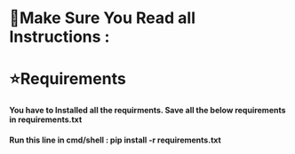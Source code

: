 # 🌟Make Sure You Read all Instructions :




# ⭐Requirements 
#### You have to Installed all the requirments. Save all the below requirements in requirements.txt
#### Run this line in cmd/shell :  pip install -r requirements.txt
